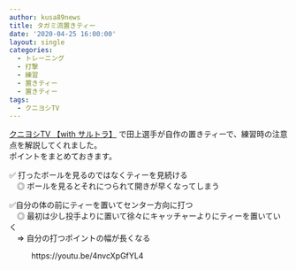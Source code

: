 ```yaml
---
author: kusa89news
title: タガミ流置きティー
date: '2020-04-25 16:00:00'
layout: single
categories:
  - トレーニング
  - 打撃
  - 練習
  - 置きティー
  - 置きティー
tags:
  - クニヨシTV
---
```


[クニヨシTV 【with サルトラ】](https://www.youtube.com/channel/UCN7zL9IXNqxZDMIjlih1_Mw) で田上選手が自作の置きティーで、練習時の注意点を解説してくれました。  
ポイントをまとめておきます。

✅ 打ったボールを見るのではなくティーを見続ける  
　◎ ボールを見るとそれにつられて開きが早くなってしまう

✅自分の体の前にティーを置いてセンター方向に打つ  
　◎ 最初は少し投手よりに置いて徐々にキャッチャーよりにティーを置いていく  
　=> 自分の打つポイントの幅が長くなる

<figure class="wp-block-embed-youtube wp-block-embed is-type-video is-provider-youtube wp-embed-aspect-16-9 wp-has-aspect-ratio">

<div class="wp-block-embed__wrapper">https://youtu.be/4nvcXpGfYL4</div>

</figure>
